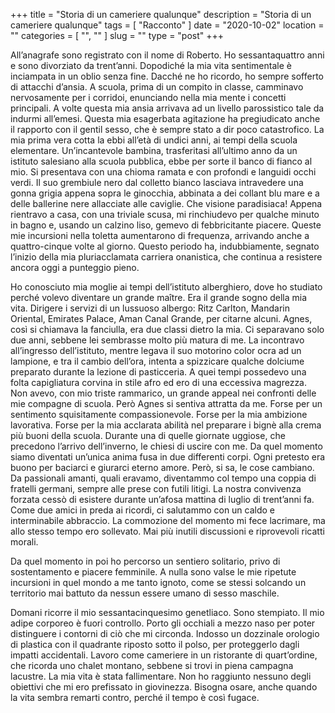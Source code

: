 +++
title = "Storia di un cameriere qualunque"
description = "Storia di un cameriere qualunque"
tags = [ "Racconto" ]
date = "2020-10-02"
location = ""
categories = [
  "",
  ""
]
slug = ""
type = "post"
+++

All’anagrafe sono registrato con il nome di Roberto. Ho sessantaquattro anni e sono divorziato da trent’anni. Dopodiché la mia vita sentimentale è inciampata in un oblio senza fine. Dacché ne ho ricordo, ho sempre sofferto di attacchi d’ansia. A scuola, prima di un compito in classe, camminavo nervosamente per i corridoi, enunciando nella mia mente i concetti principali. A volte questa mia ansia arrivava ad un livello parossistico tale da indurmi all’emesi. Questa mia esagerbata agitazione ha pregiudicato anche il rapporto con il gentil sesso, che è sempre stato a dir poco catastrofico. La mia prima vera cotta la ebbi all’età di undici anni, ai tempi della scuola elementare. Un’incantevole bambina, trasferitasi all’ultimo anno da un istituto salesiano alla scuola pubblica, ebbe per sorte il banco di fianco al mio. Si presentava con una chioma ramata e con profondi e languidi occhi verdi. Il suo grembiule nero dal colletto bianco lasciava intravedere una gonna grigia appena sopra le ginocchia, abbinata a dei collant blu mare e a delle ballerine nere allacciate alle caviglie. Che visione paradisiaca! Appena rientravo a casa, con una triviale scusa, mi rinchiudevo per qualche minuto in bagno e, usando un calzino liso, gemevo di febbricitante piacere. Queste mie incursioni nella toletta aumentarono di frequenza, arrivando anche a quattro-cinque volte al giorno. Questo periodo ha, indubbiamente, segnato l’inizio della mia pluriacclamata carriera onanistica, che continua a resistere ancora oggi a punteggio pieno. 

Ho conosciuto mia moglie ai tempi dell’istituto alberghiero, dove ho studiato perché volevo diventare un grande maître. Era il grande sogno della mia vita. Dirigere i servizi di un lussuoso albergo: Ritz Carlton, Mandarin Oriental, Emirates Palace, Aman Canal Grande, per citarne alcuni. Agnes, così si chiamava la fanciulla, era due classi dietro la mia. Ci separavano solo due anni, sebbene lei sembrasse molto più matura di me. La incontravo all’ingresso dell’istituto, mentre legava il suo motorino color ocra ad un lampione, e tra il cambio dell’ora, intenta a spizzicare qualche dolciume preparato durante la lezione di pasticceria. A quei tempi possedevo una folta capigliatura corvina in stile afro ed ero di una eccessiva magrezza. Non avevo, con mio triste rammarico, un grande appeal nei confronti delle mie compagne di scuola. Però Agnes si sentiva attratta da me. Forse per un sentimento squisitamente compassionevole. Forse per la mia ambizione lavorativa. Forse per la mia acclarata abilità nel preparare i bignè alla crema più buoni della scuola. Durante una di quelle giornate uggiose, che precedono l’arrivo dell’inverno, le chiesi di uscire con me. Da quel momento siamo diventati un’unica anima fusa in due differenti corpi. Ogni pretesto era buono per baciarci e giurarci eterno amore. Però, si sa, le cose cambiano. Da passionali amanti, quali eravamo, diventammo col tempo una coppia di fratelli germani, sempre alle prese con futili litigi. La nostra convivenza forzata cessò di esistere durante un’afosa mattina di luglio di trent’anni fa. Come due amici in preda  ai ricordi, ci salutammo con un caldo e interminabile abbraccio. La commozione del momento mi fece lacrimare, ma allo stesso tempo ero sollevato. Mai più inutili discussioni e riprovevoli ricatti morali. 

Da quel momento in poi ho percorso un sentiero solitario, privo di sostentamento e piacere femminile. A nulla sono valse le mie ripetute incursioni in quel mondo a me tanto ignoto, come se stessi solcando un territorio mai battuto da nessun essere umano di sesso maschile.

Domani ricorre il mio sessantacinquesimo genetliaco. Sono stempiato. Il mio adipe corporeo è fuori controllo. Porto gli occhiali a mezzo naso per poter distinguere i contorni di ciò che mi circonda. Indosso un dozzinale orologio di plastica con il quadrante riposto sotto il polso, per proteggerlo dagli impatti accidentali. Lavoro come cameriere in un ristorante di quart’ordine, che ricorda uno chalet montano, sebbene si trovi in piena campagna lacustre. La mia vita è stata fallimentare. Non ho raggiunto nessuno degli obiettivi che mi ero prefissato in giovinezza. Bisogna osare, anche quando la vita sembra remarti contro, perché il tempo è così fugace. 
